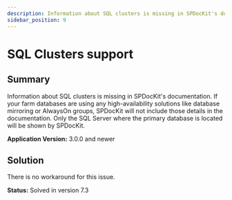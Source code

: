 ```yaml
---
description: Information about SQL clusters is missing in SPDocKit's documentation.
sidebar_position: 9
---
```


# SQL Clusters support

## Summary

Information about SQL clusters is missing in SPDocKit's documentation. If your farm databases are using any high-availability solutions like database mirroring or AlwaysOn groups, SPDocKit will not include those details in the documentation. Only the SQL Server where the primary database is located will be shown by SPDocKit.

**Application Version:** 3.0.0 and newer

## Solution

There is no workaround for this issue.

**Status:** Solved in version 7.3

